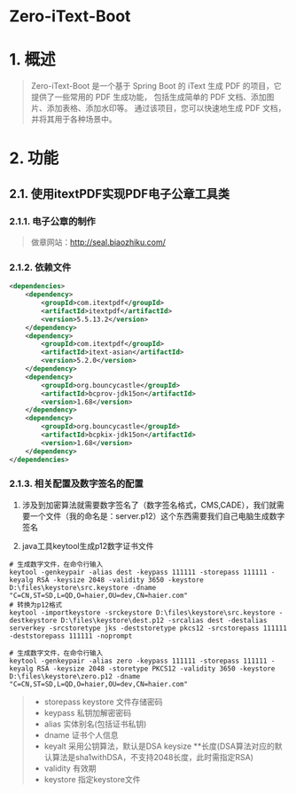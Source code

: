 <h1>Zero-iText-Boot</h1>


# 1. 概述
> Zero-iText-Boot 是一个基于 Spring Boot 的 iText 生成 PDF 的项目，它提供了一些常用的 PDF 生成功能，
> 包括生成简单的 PDF 文档、添加图片、添加表格、添加水印等。 通过该项目，您可以快速地生成 PDF 文档，并将其用于各种场景中。

# 2. 功能
## 2.1. 使用itextPDF实现PDF电子公章工具类
### 2.1.1. 电子公章的制作
> 做章网站：http://seal.biaozhiku.com/
### 2.1.2. 依赖文件
```xml
<dependencies>
    <dependency>
        <groupId>com.itextpdf</groupId>
        <artifactId>itextpdf</artifactId>
        <version>5.5.13.2</version>
    </dependency>
    <dependency>
        <groupId>com.itextpdf</groupId>
        <artifactId>itext-asian</artifactId>
        <version>5.2.0</version>
    </dependency>
    <dependency>
        <groupId>org.bouncycastle</groupId>
        <artifactId>bcprov-jdk15on</artifactId>
        <version>1.68</version>
    </dependency>
    <dependency>
        <groupId>org.bouncycastle</groupId>
        <artifactId>bcpkix-jdk15on</artifactId>
        <version>1.68</version>
    </dependency>
</dependencies>
```
### 2.1.3. 相关配置及数字签名的配置
1. 涉及到加密算法就需要数字签名了（数字签名格式，CMS,CADE），我们就需要一个文件（我的命名是：server.p12）这个东西需要我们自己电脑生成数字签名

2. java工具keytool生成p12数字证书文件
```shell
# 生成数字文件，在命令行输入
keytool -genkeypair -alias dest -keypass 111111 -storepass 111111 -keyalg RSA -keysize 2048 -validity 3650 -keystore D:\files\keystore\src.keystore -dname "C=CN,ST=SD,L=QD,O=haier,OU=dev,CN=haier.com"
# 转换为p12格式
keytool -importkeystore -srckeystore D:\files\keystore\src.keystore -destkeystore D:\files\keystore\dest.p12 -srcalias dest -destalias serverkey -srcstoretype jks -deststoretype pkcs12 -srcstorepass 111111 -deststorepass 111111 -noprompt

# 生成数字文件，在命令行输入
keytool -genkeypair -alias zero -keypass 111111 -storepass 111111 -keyalg RSA -keysize 2048 -storetype PKCS12 -validity 3650 -keystore D:\files\keystore\zero.p12 -dname "C=CN,ST=SD,L=QD,O=haier,OU=dev,CN=haier.com"
```
> - storepass keystore 文件存储密码 
> - keypass 私钥加解密密码 
> - alias 实体别名(包括证书私钥)
> - dname 证书个人信息 
> - keyalt 采用公钥算法，默认是DSA keysize **长度(DSA算法对应的默认算法是sha1withDSA，不支持2048长度，此时需指定RSA)
> - validity 有效期 
> - keystore 指定keystore文件